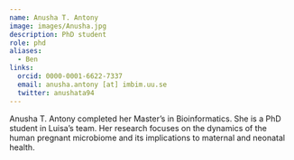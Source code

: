 ```yaml
---
name: Anusha T. Antony
image: images/Anusha.jpg
description: PhD student
role: phd
aliases:
  - Ben
links:
  orcid: 0000-0001-6622-7337
  email: anusha.antony [at] imbim.uu.se
  twitter: anushata94
---
```

Anusha T. Antony completed her Master’s in Bioinformatics. She is a PhD student in Luisa’s team. Her research focuses on the dynamics of the human pregnant microbiome and its implications to maternal and neonatal health.
